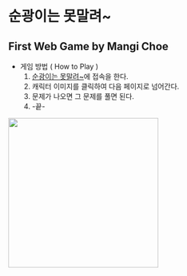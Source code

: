 # 순광이는 못말려~
## First Web Game by Mangi Choe


* 게임 방법 ( How to Play )
    1. [순광이는 못말려~](https://lightningchoe.github.io 'game link')에 접속을 한다.
    2. 캐릭터 이미지를 클릭하여 다음 페이지로 넘어간다.
    3. 문제가 나오면 그 문제를 풀면 된다. 
    4. -끝-

<img src="https://user-images.githubusercontent.com/66203652/89779822-264f9000-db4b-11ea-80fc-290e63defd88.png" width="300" height='300'>

